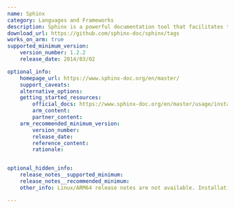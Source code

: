 ```yaml
---
name: Sphinx
category: Languages and Frameworks
description: Sphinx is a powerful documentation tool that facilitates the creation of organized and structured documentation. It can be thought of as a build tool that extracts information from code comments and reStructuredText files, generating comprehensive documentation from this data.
download_url: https://github.com/sphinx-doc/sphinx/tags
works_on_arm: true
supported_minimum_version:
    version_number: 1.2.2
    release_date: 2014/03/02

optional_info:
    homepage_url: https://www.sphinx-doc.org/en/master/
    support_caveats:
    alternative_options:
    getting_started_resources:
        official_docs: https://www.sphinx-doc.org/en/master/usage/installation.html#linux
        arm_content:
        partner_content:
    arm_recommended_minimum_version:
        version_number:
        release_date:
        reference_content:
        rationale:


optional_hidden_info:
    release_notes__supported_minimum:
    release_notes__recommended_minimum:
    other_info: Linux/ARM64 release notes are not available. Installation and testing are done using "apt-get install python3-sphinx". The minimum version of sphinx 1.2.2 corresponds to ubuntu:14.04 and 4.3.2 to ubuntu:22.04.

---
```

